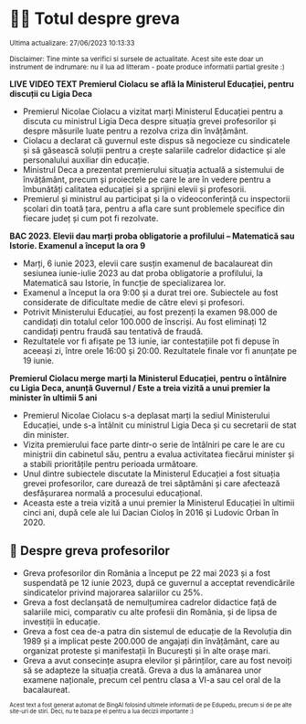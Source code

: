 # 👩‍🏫 Totul despre greva
<sub>Ultima actualizare: 27/06/2023 10:13:33</sub>

<sub>Disclaimer: Tine minte sa verifici si sursele de actualitate. Acest site este doar un instrument de indrumare: nu il lua ad litteram - poate produce informatii partial gresite :)</sub>

**LIVE VIDEO TEXT Premierul Ciolacu se află la Ministerul Educației, pentru discuții cu Ligia Deca**

- Premierul Nicolae Ciolacu a vizitat marți Ministerul Educației pentru a discuta cu ministrul Ligia Deca despre situația grevei profesorilor și despre măsurile luate pentru a rezolva criza din învățământ.
- Ciolacu a declarat că guvernul este dispus să negocieze cu sindicatele și să găsească soluții pentru a crește salariile cadrelor didactice și ale personalului auxiliar din educație.
- Ministrul Deca a prezentat premierului situația actuală a sistemului de învățământ, precum și proiectele pe care le are în vedere pentru a îmbunătăți calitatea educației și a sprijini elevii și profesorii.
- Premierul și ministrul au participat și la o videoconferință cu inspectorii școlari din toată țara, pentru a afla care sunt problemele specifice din fiecare județ și cum pot fi rezolvate.

**BAC 2023. Elevii dau marți proba obligatorie a profilului – Matematică sau Istorie. Examenul a început la ora 9**

- Marți, 6 iunie 2023, elevii care susțin examenul de bacalaureat din sesiunea iunie-iulie 2023 au dat proba obligatorie a profilului, la Matematică sau Istorie, în funcție de specializarea lor.
- Examenul a început la ora 9:00 și a durat trei ore. Subiectele au fost considerate de dificultate medie de către elevi și profesori.
- Potrivit Ministerului Educației, au fost prezenți la examen 98.000 de candidați din totalul celor 100.000 de înscriși. Au fost eliminați 12 candidați pentru fraudă sau tentativă de fraudă.
- Rezultatele vor fi afișate pe 13 iunie, iar contestațiile pot fi depuse în aceeași zi, între orele 16:00 și 20:00. Rezultatele finale vor fi anunțate pe 19 iunie.

**Premierul Ciolacu merge marți la Ministerul Educației, pentru o întâlnire cu Ligia Deca, anunță Guvernul / Este a treia vizită a unui premier la minister în ultimii 5 ani**

- Premierul Nicolae Ciolacu s-a deplasat marți la sediul Ministerului Educației, unde s-a întâlnit cu ministrul Ligia Deca și cu secretarii de stat din minister.
- Vizita premierului face parte dintr-o serie de întâlniri pe care le are cu miniștrii din cabinetul său, pentru a evalua activitatea fiecărui minister și a stabili prioritățile pentru perioada următoare.
- Unul dintre subiectele discutate la Ministerul Educației a fost situația grevei profesorilor, care durează de trei săptămâni și care afectează desfășurarea normală a procesului educațional.
- Aceasta este a treia vizită a unui premier la Ministerul Educației în ultimii cinci ani, după cele ale lui Dacian Cioloș în 2016 și Ludovic Orban în 2020.

## 🏫 Despre greva profesorilor

- Greva profesorilor din România a început pe 22 mai 2023 și a fost suspendată pe 12 iunie 2023, după ce guvernul a acceptat revendicările sindicatelor privind majorarea salariilor cu 25%.
- Greva a fost declanșată de nemulțumirea cadrelor didactice față de salariile mici, comparativ cu alte profesii din România, și de lipsa de investiții în educație.
- Greva a fost cea de-a patra din sistemul de educație de la Revoluția din 1989 și a implicat peste 200.000 de angajați din învățământ, care au organizat proteste și manifestații în București și în alte orașe mari.
- Greva a avut consecințe asupra elevilor și părinților, care au fost nevoiți să se adapteze la situația creată. Greva a dus la amânarea unor examene naționale, precum cel pentru clasa a VI-a sau cel oral de la bacalaureat.


<sub><sub>Acest text a fost generat automat de BingAI folosind ultimele informatii de pe Edupedu, precum si de pe alte site-uri de stiri. Deci, nu te baza pe el pentru a lua decizii importante :)</sub></sub>